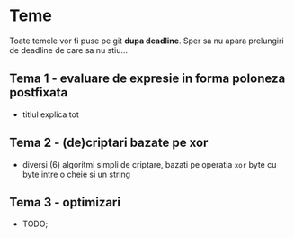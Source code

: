 # Teme

Toate temele vor fi puse pe git **dupa deadline**. Sper sa nu apara prelungiri de deadline de care sa nu stiu...

## Tema 1 - evaluare de expresie in forma poloneza postfixata

- titlul explica tot

## Tema 2 - (de)criptari bazate pe xor

- diversi (6) algoritmi simpli de criptare, bazati pe operatia `xor` byte cu byte intre o cheie si un string

## Tema 3 - optimizari

- TODO;
